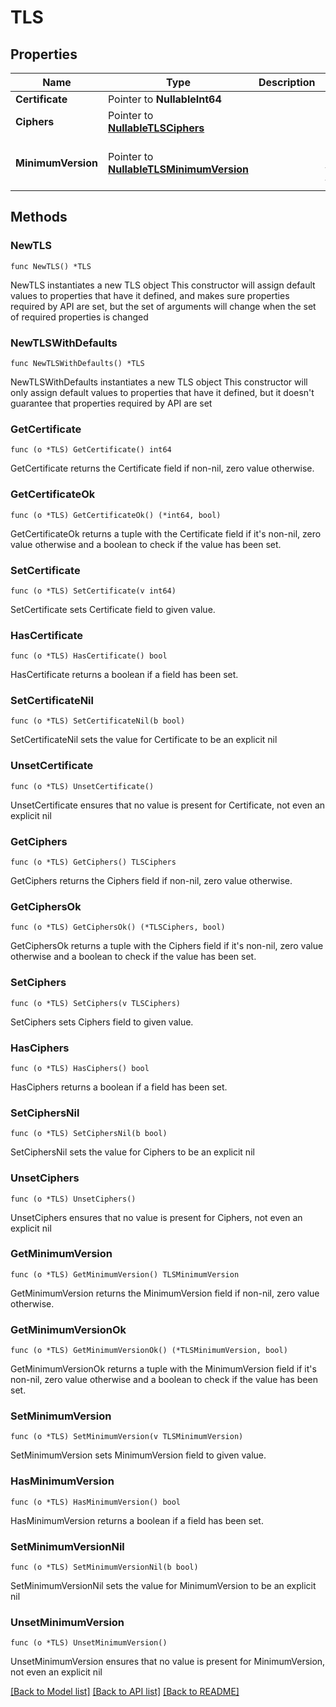 # TLS

## Properties

Name | Type | Description | Notes
------------ | ------------- | ------------- | -------------
**Certificate** | Pointer to **NullableInt64** |  | [optional] 
**Ciphers** | Pointer to [**NullableTLSCiphers**](TLSCiphers.md) |  | [optional] 
**MinimumVersion** | Pointer to [**NullableTLSMinimumVersion**](TLSMinimumVersion.md) |  | [optional] [default to tls_1_2]

## Methods

### NewTLS

`func NewTLS() *TLS`

NewTLS instantiates a new TLS object
This constructor will assign default values to properties that have it defined,
and makes sure properties required by API are set, but the set of arguments
will change when the set of required properties is changed

### NewTLSWithDefaults

`func NewTLSWithDefaults() *TLS`

NewTLSWithDefaults instantiates a new TLS object
This constructor will only assign default values to properties that have it defined,
but it doesn't guarantee that properties required by API are set

### GetCertificate

`func (o *TLS) GetCertificate() int64`

GetCertificate returns the Certificate field if non-nil, zero value otherwise.

### GetCertificateOk

`func (o *TLS) GetCertificateOk() (*int64, bool)`

GetCertificateOk returns a tuple with the Certificate field if it's non-nil, zero value otherwise
and a boolean to check if the value has been set.

### SetCertificate

`func (o *TLS) SetCertificate(v int64)`

SetCertificate sets Certificate field to given value.

### HasCertificate

`func (o *TLS) HasCertificate() bool`

HasCertificate returns a boolean if a field has been set.

### SetCertificateNil

`func (o *TLS) SetCertificateNil(b bool)`

 SetCertificateNil sets the value for Certificate to be an explicit nil

### UnsetCertificate
`func (o *TLS) UnsetCertificate()`

UnsetCertificate ensures that no value is present for Certificate, not even an explicit nil
### GetCiphers

`func (o *TLS) GetCiphers() TLSCiphers`

GetCiphers returns the Ciphers field if non-nil, zero value otherwise.

### GetCiphersOk

`func (o *TLS) GetCiphersOk() (*TLSCiphers, bool)`

GetCiphersOk returns a tuple with the Ciphers field if it's non-nil, zero value otherwise
and a boolean to check if the value has been set.

### SetCiphers

`func (o *TLS) SetCiphers(v TLSCiphers)`

SetCiphers sets Ciphers field to given value.

### HasCiphers

`func (o *TLS) HasCiphers() bool`

HasCiphers returns a boolean if a field has been set.

### SetCiphersNil

`func (o *TLS) SetCiphersNil(b bool)`

 SetCiphersNil sets the value for Ciphers to be an explicit nil

### UnsetCiphers
`func (o *TLS) UnsetCiphers()`

UnsetCiphers ensures that no value is present for Ciphers, not even an explicit nil
### GetMinimumVersion

`func (o *TLS) GetMinimumVersion() TLSMinimumVersion`

GetMinimumVersion returns the MinimumVersion field if non-nil, zero value otherwise.

### GetMinimumVersionOk

`func (o *TLS) GetMinimumVersionOk() (*TLSMinimumVersion, bool)`

GetMinimumVersionOk returns a tuple with the MinimumVersion field if it's non-nil, zero value otherwise
and a boolean to check if the value has been set.

### SetMinimumVersion

`func (o *TLS) SetMinimumVersion(v TLSMinimumVersion)`

SetMinimumVersion sets MinimumVersion field to given value.

### HasMinimumVersion

`func (o *TLS) HasMinimumVersion() bool`

HasMinimumVersion returns a boolean if a field has been set.

### SetMinimumVersionNil

`func (o *TLS) SetMinimumVersionNil(b bool)`

 SetMinimumVersionNil sets the value for MinimumVersion to be an explicit nil

### UnsetMinimumVersion
`func (o *TLS) UnsetMinimumVersion()`

UnsetMinimumVersion ensures that no value is present for MinimumVersion, not even an explicit nil

[[Back to Model list]](../README.md#documentation-for-models) [[Back to API list]](../README.md#documentation-for-api-endpoints) [[Back to README]](../README.md)


